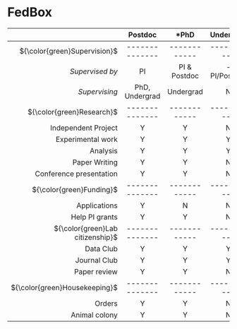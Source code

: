 # FedBox

|   |**Postdoc**|***PhD**|**Undergrad**|**Assistant/Engineer**|
|--:|:-------:|:---:|:---------:|:-------------------:|
|${\color{green}Supervision}$|--------------|------------|-----------|--------------------|
|*Supervised by*|PI|PI & Postdoc|-PI/Postdoc|PI|
|*Supervising*|PhD, Undergrad|Undergrad|N|N|
|${\color{green}Research}$|--------------|------------|-----------|--------------------|
|Independent Project|Y|Y|N|N|
|Experimental work|Y|Y|Y|Y|
|Analysis|Y|Y|Y|N|
|Paper Writing|Y|Y|N|N|
|Conference presentation|Y|Y|N|N|
|${\color{green}Funding}$|--------------|------------|-----------|--------------------|
|Applications|Y|N|N|N|
|Help PI grants|Y|Y|N|N|
|${\color{green}Lab citizenship}$|--------------|------------|-----------|--------------------|
|Data Club|Y|Y|Y|N|
|Journal Club|Y|Y|Y|N|
|Paper review|Y|Y|N|N|
|${\color{green}Housekeeping}$|--------------|------------|-----------|--------------------|
|Orders|Y|Y|N|Y|
|Animal colony|Y|Y|N|Y|

